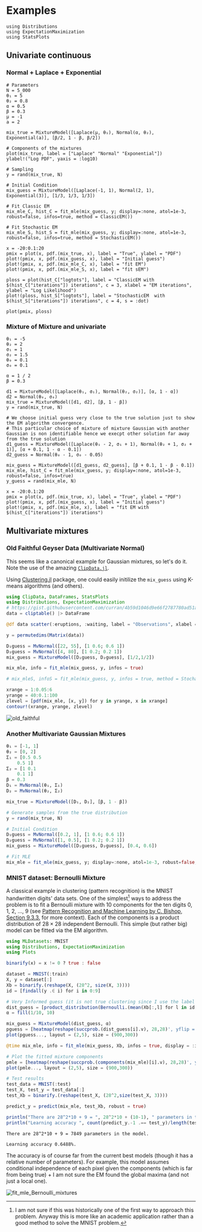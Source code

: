 
# Examples

```@example 1
using Distributions
using ExpectationMaximization
using StatsPlots
```

## Univariate continuous  

### Normal + Laplace + Exponential

```@example 1
# Parameters
N = 5_000
θ₁ = 5
θ₂ = 0.8
α = 0.5
β = 0.3
μ = -1
a = 2

mix_true = MixtureModel([Laplace(μ, θ₁), Normal(α, θ₂), Exponential(a)], [β/2, 1 - β, β/2])

# Components of the mixtures
plot(mix_true, label = ["Laplace" "Normal" "Exponential"])
ylabel!("Log PDF", yaxis = :log10)
```

```@example 1
# Sampling
y = rand(mix_true, N)

# Initial Condition
mix_guess = MixtureModel([Laplace(-1, 1), Normal(2, 1), Exponential(3)], [1/3, 1/3, 1/3])

# Fit Classic EM
mix_mle_C, hist_C = fit_mle(mix_guess, y; display=:none, atol=1e-3, robust=false, infos=true, method = ClassicEM())

# Fit Stochastic EM
mix_mle_S, hist_S = fit_mle(mix_guess, y; display=:none, atol=1e-3, robust=false, infos=true, method = StochasticEM())

x = -20:0.1:20
pmix = plot(x, pdf.(mix_true, x), label = "True", ylabel = "PDF")
plot!(pmix, x, pdf.(mix_guess, x), label = "Initial guess")
plot!(pmix, x, pdf.(mix_mle_C, x), label = "fit EM")
plot!(pmix, x, pdf.(mix_mle_S, x), label = "fit sEM")

ploss = plot(hist_C["logtots"], label = "ClassicEM with $(hist_C["iterations"]) iterations", c = 3, xlabel = "EM iterations", ylabel = "Log Likelihood")
plot!(ploss, hist_S["logtots"], label = "StochasticEM  with $(hist_S["iterations"]) iterations", c = 4, s = :dot)

plot(pmix, ploss)
```

### Mixture of Mixture and univariate

```@example 1
θ₁ = -5
θ₂ = 2
σ₁ = 1
σ₂ = 1.5
θ₀ = 0.1
σ₀ = 0.1

α = 1 / 2
β = 0.3

d1 = MixtureModel([Laplace(θ₁, σ₁), Normal(θ₂, σ₂)], [α, 1 - α])
d2 = Normal(θ₀, σ₀)
mix_true = MixtureModel([d1, d2], [β, 1 - β])
y = rand(mix_true, N)

# We choose initial guess very close to the true solution just to show the EM algorithm convergence.
# This particular choice of mixture of mixture Gaussian with another Gaussian is non identifiable hence we execpt other solution far away from the true solution
d1_guess = MixtureModel([Laplace(θ₁ - 2, σ₁ + 1), Normal(θ₂ + 1, σ₂ + 1)], [α + 0.1, 1 - α - 0.1])
d2_guess = Normal(θ₀ - 1, σ₀ - 0.05)

mix_guess = MixtureModel([d1_guess, d2_guess], [β + 0.1, 1 - β - 0.1])
mix_mle, hist_C = fit_mle(mix_guess, y; display=:none, atol=1e-3, robust=false, infos=true)
y_guess = rand(mix_mle, N)

x = -20:0.1:20
pmix = plot(x, pdf.(mix_true, x), label = "True", ylabel = "PDF")
plot!(pmix, x, pdf.(mix_guess, x), label = "Initial guess")
plot!(pmix, x, pdf.(mix_mle, x), label = "fit EM with $(hist_C["iterations"]) iterations")
```

## Multivariate mixtures

### Old Faithful Geyser Data (Multivariate Normal)

This seems like a canonical example for Gaussian mixtures, so let's do it. Note the use of the amazing [`ClipData.jl`](https://github.com/pdeffebach/ClipData.jl).

Using [Clustering.jl](https://juliastats.org/Clustering.jl/dev/index.html) package, one could easily initilize the `mix_guess` using K-means algorithms (and others).

```julia
using ClipData, DataFrames, StatsPlots
using Distributions, ExpectationMaximization
# https://gist.githubusercontent.com/curran/4b59d1046d9e66f2787780ad51a1cd87/raw/9ec906b78a98cf300947a37b56cfe70d01183200/data.tsv
data = cliptable() |> DataFrame

@df data scatter(:eruptions, :waiting, label = "Observations", xlabel = "Duration of the eruption (min)", ylabel = " Duration until the next eruption (min)")

y = permutedims(Matrix(data))

D₁guess = MvNormal([22, 55], [1 0.6; 0.6 1])
D₂guess = MvNormal([4, 80], [1 0.2; 0.2 1])
mix_guess = MixtureModel([D₁guess, D₂guess], [1/2,1/2])

mix_mle, info = fit_mle(mix_guess, y, infos = true)

# mix_mleS, infoS = fit_mle(mix_guess, y, infos = true, method = StochasticEM())

xrange = 1:0.05:6
yrange = 40:0.1:100
zlevel = [pdf(mix_mle, [x, y]) for y in yrange, x in xrange]
contour!(xrange, yrange, zlevel)
```

![old_faithful](https://user-images.githubusercontent.com/46794064/227059681-53e08e6d-8a77-4f52-b1dc-50e3e3794763.svg)

### Another Multivariate Gaussian Mixtures

```julia
θ₁ = [-1, 1]
θ₂ = [0, 2]
Σ₁ = [0.5 0.5
    0.5 1]
Σ₂ = [1 0.1
    0.1 1]
β = 0.3
D₁ = MvNormal(θ₁, Σ₁)
D₂ = MvNormal(θ₂, Σ₂)

mix_true = MixtureModel([D₁, D₂], [β, 1 - β])

# Generate samples from the true distribution
y = rand(mix_true, N)

# Initial Condition
D₁guess = MvNormal([0.2, 1], [1 0.6; 0.6 1])
D₂guess = MvNormal([1, 0.5], [1 0.2; 0.2 1])
mix_guess = MixtureModel([D₁guess, D₂guess], [0.4, 0.6])

# Fit MLE
mix_mle = fit_mle(mix_guess, y; display=:none, atol=1e-3, robust=false, infos=false)
```

### MNIST dataset: Bernoulli Mixture

A classical example in clustering (pattern recognition) is the MNIST handwritten digits' data sets.
One of the simplest[^1] ways to address the problem is to fit a Bernoulli mixture with 10 components for the ten digits 0, 1, 2, ..., 9 (see [Pattern Recognition and Machine Learning by C. Bishop, Section 9.3.3.](https://d1wqtxts1xzle7.cloudfront.net/30428242/bg0137-libre.pdf?1390888009=&response-content-disposition=inline%3B+filename%3DPattern_recognition_and_machine_learning.pdf&Expires=1679414339&Signature=fEpdcg3ZXYvfcSTtQBe6pF2UqhlrEV2hG0~djNJrglRKQRmt3iYE1OmgoEO0byuCs5HNRLFXKqKNs7l5ry-1pLTzMU87W8QqU8zn0STVozwWL-T2Yd-dmEjw-f8bbrvoq5WOzcUfj25MxLCfJRx66Q~zJwNDJYYnFeAyYFJdWnfPBf3GsR7nR6GYCQH~qvLfzGh~zOYHa7Gmr3yvz9mkjWFWMM4pAikNTmmw6F~N1rqXra2ZIL4kQqvfG-WjU-j0G5TdItSYn2FfoLcXPHXvA1nLfTB2vY5sGY8YKgFqez-~eQKt72diTZZnKNBJKnnnbZ0iWJzuTqzsqi2C4hVpLQ__&Key-Pair-Id=APKAJLOHF5GGSLRBV4ZA) for more context).
Each of the components is a product distribution of $28\times 28$ independent Bernoulli. This simple (but rather big) model can be fitted via the EM algorithm.

[^1]: I am not sure if this was historically one of the first way to approach this problem. Anyway this is more like an academic application rather than a good method to solve the MNIST problem.

```julia
using MLDatasets: MNIST
using Distributions, ExpectationMaximization
using Plots

binarify(x) = x != 0 ? true : false

dataset = MNIST(:train)
X, y = dataset[:]
Xb = binarify.(reshape(X, (28^2, size(X, 3))))
id = [findall(y .∈ i) for i in 0:9]

# Very Informed guess (it is not true clustering since I use the label for the initial condition (IC). It also works good with other not too far IC )
dist_guess = [product_distribution(Bernoulli.(mean(Xb[:,l] for l in id[i]))) for i in eachindex(id)]
α = fill(1/10, 10)

mix_guess = MixtureModel(dist_guess, α)
pguess = [heatmap(reshape(succprob.(dist_guess[i].v), 28,28)', yflip = :true, cmap = :grays, clims = (0,1), ticks = :none) for i in eachindex(id)]
plot(pguess..., layout = (2,5), size = (900,300))

@time mix_mle, info = fit_mle(mix_guess, Xb, infos = true, display = :iter, robust = true)

# Plot the fitted mixture components
pmle = [heatmap(reshape(succprob.(components(mix_mle)[i].v), 28,28)', yflip = :true, cmap = :grays, clims = (0,1), ticks = :none) for i in eachindex(id)]
plot(pmle..., layout = (2,5), size = (900,300))

# Test results
test_data = MNIST(:test)
test_X, test_y = test_data[:]
test_Xb = binarify.(reshape(test_X, (28^2,size(test_X, 3))))

predict_y = predict(mix_mle, test_Xb, robust = true)

println("There are 28^2*10 + 9 = ", 28^2*10 + (10-1), " parameters in the model.")
println("Learning accuracy ", count(predict_y.-1 .== test_y)/length(test_y), "%.")
```

```jldoctest
There are 28^2*10 + 9 = 7849 parameters in the model.

Learning accuracy 0.6488%.
```

The accuracy is of course far from the current best models (though it has a relative number of parameters). For example, this model assumes conditional independence of each pixel given the components (which is far from being true) + I am not sure the EM found the global maxima (and not just a local one).

![fit_mle_Bernoulli_mixtures](https://user-images.githubusercontent.com/46794064/227059598-1ae0ec10-b802-40ef-bc85-ffbdafbf276e.svg)
